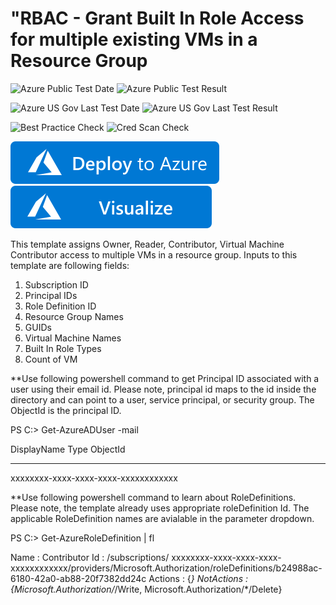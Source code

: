 # "RBAC - Grant Built In Role Access for multiple existing VMs in a Resource Group

![Azure Public Test Date](https://azurequickstartsservice.blob.core.windows.net/badges/201-rbac-builtinrole-multipleVMs/PublicLastTestDate.svg)
![Azure Public Test Result](https://azurequickstartsservice.blob.core.windows.net/badges/201-rbac-builtinrole-multipleVMs/PublicDeployment.svg)

![Azure US Gov Last Test Date](https://azurequickstartsservice.blob.core.windows.net/badges/201-rbac-builtinrole-multipleVMs/FairfaxLastTestDate.svg)
![Azure US Gov Last Test Result](https://azurequickstartsservice.blob.core.windows.net/badges/201-rbac-builtinrole-multipleVMs/FairfaxDeployment.svg)

![Best Practice Check](https://azurequickstartsservice.blob.core.windows.net/badges/201-rbac-builtinrole-multipleVMs/BestPracticeResult.svg)
![Cred Scan Check](https://azurequickstartsservice.blob.core.windows.net/badges/201-rbac-builtinrole-multipleVMs/CredScanResult.svg)

[![Deploy to Azure](https://raw.githubusercontent.com/Azure/azure-quickstart-templates/master/1-CONTRIBUTION-GUIDE/images/deploytoazure.svg?sanitize=true)](https://portal.azure.com/#create/Microsoft.Template/uri/https%3a%2f%2fraw.githubusercontent.com%2fAzure%2fazure-quickstart-templates%2fmaster%2f201-rbac-builtinrole-multipleVMs%2fazuredeploy.json)
[![Visualize](https://raw.githubusercontent.com/Azure/azure-quickstart-templates/master/1-CONTRIBUTION-GUIDE/images/visualizebutton.svg?sanitize=true)](http://armviz.io/#/?load=https%3A%2F%2Fraw.githubusercontent.com%2FAzure%2Fazure-quickstart-templates%2Fmaster%2F201-rbac-builtinrole-multipleVMs%2Fazuredeploy.json)

This template assigns Owner, Reader, Contributor, Virtual Machine Contributor
access to multiple VMs in a resource group. Inputs to this template are
following fields:

1. Subscription ID
2. Principal IDs
3. Role Definition ID
4. Resource Group Names
5. GUIDs
6. Virtual Machine Names
7. Built In Role Types
8. Count of VM

\*\*Use following powershell command to get Principal ID associated with a user
using their email id. Please note, principal id maps to the id inside the
directory and can point to a user, service principal, or security group. The
ObjectId is the principal ID.

PS C:\> Get-AzureADUser -mail <email id>

DisplayName Type ObjectId

---

<NAME> xxxxxxxx-xxxx-xxxx-xxxx-xxxxxxxxxxxx

\*\*Use following powershell command to learn about RoleDefinitions. Please
note, the template already uses appropriate roleDefinition Id. The applicable
RoleDefinition names are avialable in the parameter dropdown.

PS C:\> Get-AzureRoleDefinition | fl

Name : Contributor Id : /subscriptions/
xxxxxxxx-xxxx-xxxx-xxxx-xxxxxxxxxxxx/providers/Microsoft.Authorization/roleDefinitions/b24988ac-6180-42a0-ab88-20f7382dd24c
Actions : {_} NotActions : {Microsoft.Authorization/_/Write,
Microsoft.Authorization/\*/Delete}
